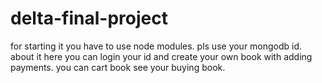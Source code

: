 # delta-final-project
for starting it you have to use node modules.
pls use your mongodb id.
about it
here you can login your id and create your own book with adding payments.
you can cart book see your buying book.
